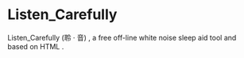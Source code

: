 # Listen_Carefully
Listen_Carefully (聆 · 音) , a free off-line white noise sleep aid tool and based on HTML .
